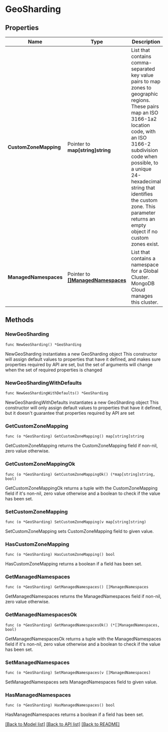 # GeoSharding

## Properties

Name | Type | Description | Notes
------------ | ------------- | ------------- | -------------
**CustomZoneMapping** | Pointer to **map[string]string** | List that contains comma-separated key value pairs to map zones to geographic regions. These pairs map an ISO 3166-1a2 location code, with an ISO 3166-2 subdivision code when possible, to a unique 24-hexadecimal string that identifies the custom zone.  This parameter returns an empty object if no custom zones exist. | [optional] [readonly] 
**ManagedNamespaces** | Pointer to [**[]ManagedNamespaces**](ManagedNamespaces.md) | List that contains a namespace for a Global Cluster. MongoDB Cloud manages this cluster. | [optional] [readonly] 

## Methods

### NewGeoSharding

`func NewGeoSharding() *GeoSharding`

NewGeoSharding instantiates a new GeoSharding object
This constructor will assign default values to properties that have it defined,
and makes sure properties required by API are set, but the set of arguments
will change when the set of required properties is changed

### NewGeoShardingWithDefaults

`func NewGeoShardingWithDefaults() *GeoSharding`

NewGeoShardingWithDefaults instantiates a new GeoSharding object
This constructor will only assign default values to properties that have it defined,
but it doesn't guarantee that properties required by API are set

### GetCustomZoneMapping

`func (o *GeoSharding) GetCustomZoneMapping() map[string]string`

GetCustomZoneMapping returns the CustomZoneMapping field if non-nil, zero value otherwise.

### GetCustomZoneMappingOk

`func (o *GeoSharding) GetCustomZoneMappingOk() (*map[string]string, bool)`

GetCustomZoneMappingOk returns a tuple with the CustomZoneMapping field if it's non-nil, zero value otherwise
and a boolean to check if the value has been set.

### SetCustomZoneMapping

`func (o *GeoSharding) SetCustomZoneMapping(v map[string]string)`

SetCustomZoneMapping sets CustomZoneMapping field to given value.

### HasCustomZoneMapping

`func (o *GeoSharding) HasCustomZoneMapping() bool`

HasCustomZoneMapping returns a boolean if a field has been set.

### GetManagedNamespaces

`func (o *GeoSharding) GetManagedNamespaces() []ManagedNamespaces`

GetManagedNamespaces returns the ManagedNamespaces field if non-nil, zero value otherwise.

### GetManagedNamespacesOk

`func (o *GeoSharding) GetManagedNamespacesOk() (*[]ManagedNamespaces, bool)`

GetManagedNamespacesOk returns a tuple with the ManagedNamespaces field if it's non-nil, zero value otherwise
and a boolean to check if the value has been set.

### SetManagedNamespaces

`func (o *GeoSharding) SetManagedNamespaces(v []ManagedNamespaces)`

SetManagedNamespaces sets ManagedNamespaces field to given value.

### HasManagedNamespaces

`func (o *GeoSharding) HasManagedNamespaces() bool`

HasManagedNamespaces returns a boolean if a field has been set.


[[Back to Model list]](../README.md#documentation-for-models) [[Back to API list]](../README.md#documentation-for-api-endpoints) [[Back to README]](../README.md)


